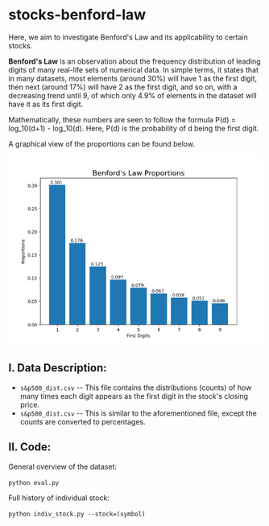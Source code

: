 # stocks-benford-law
Here, we aim to investigate Benford's Law and its applicability to certain stocks.

**Benford's Law** is an observation about the frequency distribution of leading digits of many real-life sets of numerical data. In simple terms, it states that in many datasets, most elements (around 30%) will have 1 as the first digit, then next (around 17%) will have 2 as the first digit, and so on, with a decreasing trend until 9, of which only 4.9% of elements in the dataset will have it as its first digit.

Mathematically, these numbers are seen to follow the formula P(d) = log_10(d+1) - log_10(d). Here, P(d) is the probability of d being the first digit.

A graphical view of the proportions can be found below.

![Benford](img/benford.png)


## I. Data Description:
- `s&p500_dist.csv` -- This file contains the distributions (counts) of how many times each digit appears as the first digit in the stock's closing price.
- `s&p500_dist.csv` -- This is similar to the aforementioned file, except the counts are converted to percentages.

## II. Code:
General overview of the dataset:

`python eval.py`

Full history of individual stock:

`python indiv_stock.py --stock=(symbol)`